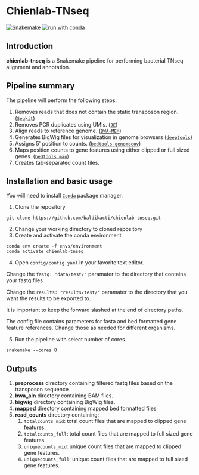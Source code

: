 # Chienlab-TNseq

[![Snakemake](https://img.shields.io/badge/snakemake-≥7.32.4-brightgreen.svg?style=flat)](https://snakemake.readthedocs.io)
[![run with conda](http://img.shields.io/badge/run%20with-conda-3EB049?labelColor=000000&logo=anaconda)](https://docs.conda.io/en/latest/)

## Introduction

**chienlab-tnseq** is a Snakemake pipeline for performing bacterial TNseq alignment and annotation.

## Pipeline summary

The pipeline will perform the following steps:

1. Removes reads that does not contain the static transposon region. ([`Seqkit`](https://bioinf.shenwei.me/seqkit/))
2. Removes PCR duplicates using UMIs. ([`JE`](https://github.com/gbcs-embl/Je))
3. Align reads to reference genome. ([`BWA-MEM`](https://github.com/lh3/bwa/))
4. Generates BigWig files for visualization in genome browsers ([`deeptools`](https://deeptools.readthedocs.io/en/develop/))
5. Assigns 5' position to counts. ([`bedtools genomocov`](https://bedtools.readthedocs.io/en/latest/content/tools/genomecov.html))
6. Maps position counts to gene features using either clipped or full sized genes. ([`bedtools map`](https://bedtools.readthedocs.io/en/latest/content/tools/map.html))
7. Creates tab-separated count files.

## Installation and basic usage

You will need to install [`Conda`](https://docs.conda.io/en/latest/) package manager.

1. Clone the repository
```
git clone https://github.com/baldikacti/chienlab-tnseq.git
```

2. Change your working directory to cloned repository
3. Create and activate the conda environment
```
conda env create -f envs/environment
conda activate chienlab-tnseq
```

4. Open `config/config.yaml` in your favorite text editor. 

Change the `fastq: "data/test/"` paramater to the directory that contains your fastq files

Change the `results: "results/test/"` paramater to the directory that you want the results to be exported to.

It is important to keep the forward slashed at the end of directory paths.

The config file contains parameters for fasta and bed formatted gene feature references. Change those as needed for different organisms.

5. Run the pipeline with select number of cores.

```
snakemake --cores 8
```

## Outputs

1. **preprocess** directory containing filtered fastq files based on the transposon sequence
2. **bwa_aln** directory containing BAM files.
3. **bigwig** directory containing BigWig files.
4. **mapped** directory containing mapped bed formatted files
5. **read_counts** directory containing:
   1. `totalcounts_mid`: total count files that are mapped to clipped gene features.
   2. `totalcounts_full`: total count files that are mapped to full sized gene features.
   3. `uniquecounts_mid`: unique count files that are mapped to clipped gene features.
   4. `uniquecounts_full`: unique count files that are mapped to full sized gene features.
